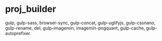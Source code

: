 # proj_builder
gulp, gulp-sass, browser-sync, gulp-concat, gulp-uglifyjs, gulp-cssnano, gulp-rename, del, gulp-imagemin, imagemin-pngquant, gulp-cache, gulp-autoprefixer.
